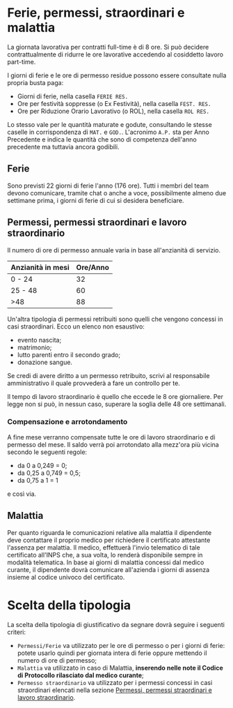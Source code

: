 # Ferie, permessi, straordinari e malattia

La giornata lavorativa per contratti full-time è di 8 ore. Si può decidere contrattualmente di
ridurre le ore lavorative accedendo al cosiddetto lavoro part-time.

I giorni di ferie e le ore di permesso residue possono essere consultate nulla propria busta paga:

* Giorni di ferie, nella casella `FERIE RES.`
* Ore per festività soppresse (o Ex Festività), nella casella `FEST. RES.`
* Ore per Riduzione Orario Lavorativo (o ROL), nella casella `ROL RES.`

Lo stesso vale per le quantità maturate e godute, consultando le stesse caselle in corrispondenza di
`MAT.` e `GOD.`. L'acronimo `A.P.` sta per Anno Precedente e indica le quantità che sono di
competenza dell'anno precedente ma tuttavia ancora godibili.

## Ferie

Sono previsti 22 giorni di ferie l'anno (176 ore). Tutti i membri del team devono comunicare, tramite chat o
anche a voce, possibilmente almeno due settimane prima, i giorni di ferie di cui si desidera
beneficiare.

## Permessi, permessi straordinari e lavoro straordinario

Il numero di ore di permesso annuale varia in base all'anzianità di servizio.

| Anzianità in mesi     | Ore/Anno |
|-----------------------|----------|
| 0 - 24                |    32    |
| 25 - 48               |    60    |
| >48                   |    88    |

Un'altra tipologia di permessi retribuiti sono quelli che vengono concessi in casi straordinari.
Ecco un elenco non esaustivo:

- evento nascita;
- matrimonio;
- lutto parenti entro il secondo grado;
- donazione sangue.

Se credi di avere diritto a un permesso retribuito, scrivi al responsabile amministrativo il quale
provvederà a fare un controllo per te.

Il tempo di lavoro straordinario è quello che eccede le 8 ore giornaliere. Per legge non si può,
in nessun caso, superare la soglia delle 48 ore settimanali.

### Compensazione e arrotondamento

A fine mese verranno compensate tutte le ore di lavoro straordinario e di permesso del mese. Il
saldo verrà poi arrotondato alla mezz'ora più vicina secondo le seguenti regole:

- da 0 a 0,249 = 0;
- da 0,25 a 0,749 = 0,5;
- da 0,75 a 1 = 1

e così via.

## Malattia

Per quanto riguarda le comunicazioni relative alla malattia il dipendente deve contattare il proprio
medico per richiedere il certificato attestante l'assenza per malattia. Il medico, effettuerà
l'invio telematico di tale certificato all'INPS che, a sua volta, lo renderà disponibile sempre in
modalità telematica. In base ai giorni di malattia concessi dal medico curante, il dipendente dovrà
comunicare all'azienda i giorni di assenza insieme al codice univoco del certificato.

# Scelta della tipologia

La scelta della tipologia di giustificativo da segnare dovrà seguire i seguenti criteri:

- `Permessi/Ferie` va utilizzato per le ore di permesso o per i giorni di ferie: potete usarlo
  quindi per giornata intera di ferie oppure mettendo il numero di ore di permesso;
- `Malattia` va utilizzato in caso di Malattia, **inserendo nelle note il Codice di Protocollo
  rilasciato dal medico curante**;
- `Permesso straordinario` va utilizzato per i permessi concessi in casi straordinari elencati nella
  sezione [Permessi, permessi straordinari e lavoro straordinario](https://github.com/nebulab/playbook/blob/master/procedure/ferie-permessi-malattia.md#permessi-permessi-straordinari-e-lavoro-straordinario).
